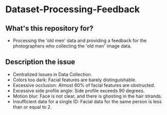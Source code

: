 # Dataset-Processing-Feedback
## What's this repository for?
+ Processing the 'old men' data and providing a feedback for the photographers who collecting the 'old men' image data.
## Description the issue
+ Centralized Issues in Data Collection.
+   Colors too dark: Facial features are barely distinguishable.
+   Excessive occlusion: Almost 60% of facial features are obstructed.
+   Excessive side profile angle: Side profile exceeds 90 degrees.
+   Motion blur: Face is not clear, and there is ghosting in the hair strands.
+   Insufficient data for a single ID: Facial data for the same person is less than or equal to 2.

